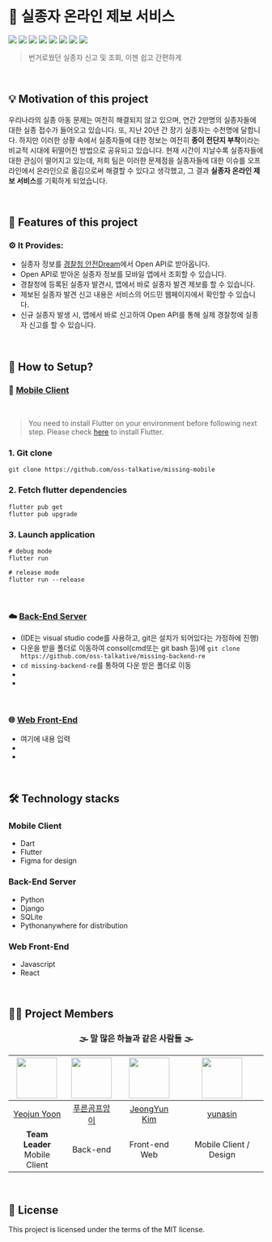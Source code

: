 # 🚸 실종자 온라인 제보 서비스

<img src="https://img.shields.io/badge/Dart-0175C2?style=flat-square&logo=Dart&logoColor=white"/> <img src="https://img.shields.io/badge/Flutter-02569B?style=flat-square&logo=Flutter&logoColor=white"/> <img src="https://img.shields.io/badge/JavaScript-F7DF1E?style=flat-square&logo=JavaScript&logoColor=black"/>
  <img src="https://img.shields.io/badge/React-61DAFB?style=flat-square&logo=React&logoColor=black"/> <img src="https://img.shields.io/badge/Python-3776AB?style=flat-square&logo=Python&logoColor=white"/> <img src="https://img.shields.io/badge/Django-092E20?style=flat-square&logo=Django&logoColor=white"/> <img src="https://img.shields.io/badge/SQLite-003B57?style=flat-square&logo=sqlite&logoColor=white"/> <img src="https://img.shields.io/badge/Figma-F24E1E?style=flat-square&logo=Figma&logoColor=white"/>

> 번거로웠던 실종자 신고 및 조회, 이젠 쉽고 간편하게

<br>

 ## 💡 Motivation of this project
 우리나라의 실종 아동 문제는 여전히 해결되지 않고 있으며, 연간 2만명의 실종자들에 대한 실종 접수가 들어오고 있습니다. 또, 지난 20년 간 장기 실종자는 수천명에 달합니다. 하지만 이러한 상황 속에서 실종자들에 대한 정보는 여전히 **종이 전단지 부착**이라는 비교적 시대에 뒤떨어진 방법으로 공유되고 있습니다. 현재 시간이 지날수록 실종자들에 대한 관심이 떨어지고 있는데, 저희 팀은 이러한 문제점을 실종자들에 대한 이슈를 오프라인에서 온라인으로 옮김으로써 해결할 수 있다고 생각했고, 그 결과 **실종자 온라인 제보 서비스**를 기획하게 되었습니다.
 
<br>

## 📑 Features of this project
 ### ⚙ It Provides:
* 실종자 정보를 [경찰청 안전Dream](www.safe182.go.kr)에서 Open API로 받아옵니다.
* Open API로 받아온 실종자 정보를 모바일 앱에서 조회할 수 있습니다.
* 경찰청에 등록된 실종자 발견시, 앱에서 바로 실종자 발견 제보를 할 수 있습니다.
* 제보된 실종자 발견 신고 내용은 서비스의 어드민 웹페이지에서 확인할 수 있습니다.
* 신규 실종자 발생 시, 앱에서 바로 신고하여 Open API를 통해 실제 경찰청에 실종자 신고를 할 수 있습니다.

<br>

## 📲 How to Setup?
### 📱 [Mobile Client](https://github.com/oss-talkative/missing-mobile)

<br>

> You need to install Flutter on your environment before following next step. Please check [here](https://docs.flutter.dev/get-started/install?gclid=CjwKCAiA7IGcBhA8EiwAFfUDsSTBw2Tu7vlZbIAG_2OyUPzx4zBuucfDD9OMNvNJL7JsJ89eYtkcDxoCem4QAvD_BwE&gclsrc=aw.ds) to install Flutter.

### 1. Git clone
```shell
git clone https://github.com/oss-talkative/missing-mobile
```

### 2. Fetch flutter dependencies
```shell
flutter pub get
flutter pub upgrade
```

### 3. Launch application
```shell
# debug mode
flutter run

# release mode
flutter run --release
```

<br>

### ☁️ [Back-End Server](https://github.com/oss-talkative/missing-backend-re)
* (IDE는 visual studio code를 사용하고, git은 설치가 되어있다는 가정하에 진행)
* 다운을 받을 폴더로 이동하여 consol(cmd또는 git bash 등)에 `git clone https://github.com/oss-talkative/missing-backend-re`
* `cd missing-backend-re`를 통하여 다운 받은 폴더로 이동
* 
* 

<br>

### 🌐 [Web Front-End](https://github.com/oss-talkative/missing-web)
* 여기에 내용 입력
*
*

<br>


## 🛠 Technology stacks

### Mobile Client
- Dart
- Flutter
- Figma for design

### Back-End Server
- Python
- Django
- SQLite
- Pythonanywhere for distribution

### Web Front-End
- Javascript
- React

<br>

## 🧑‍💻 Project Members
 
 <div align="center">


### 🌫️ 말 많은 하늘과 같은 사람들 🌫️
  
 |<img src="https://avatars.githubusercontent.com/u/72238126?v=4" width="80">|<img src="https://avatars.githubusercontent.com/u/65147869?v=4" width="80">|<img src="https://avatars.githubusercontent.com/u/95032287?v=4" width="80">|<img src="https://avatars.githubusercontent.com/u/112372174?v=4" width="80">|
|:---:|:---:|:---:|:---:|
|[Yeojun Yoon](https://github.com/yjyoon-dev)|[푸른곰프앙이](https://github.com/kseenyoung)|[JeongYun Kim](https://github.com/pipi-shortstocking)|[yunasin](https://github.com/star1502)|
|**Team Leader**<br>Mobile Client|Back-end|Front-end Web|Mobile Client / Design|
  
 </div>
 
 <br>
 
 ## 🧾 License
  This project is licensed under the terms of the MIT license.
